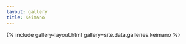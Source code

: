 ```yaml
---
layout: gallery
title: Keimano
---
```


{% include gallery-layout.html gallery=site.data.galleries.keimano %}
